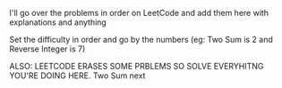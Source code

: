 I'll go over the problems in order on LeetCode and add them here with explanations and anything

Set the difficulty in order and go by the numbers (eg: Two Sum is 2 and Reverse Integer is 7)

ALSO: LEETCODE ERASES SOME PRBLEMS SO SOLVE EVERYHITNG YOU'RE DOING HERE.
Two Sum next 
